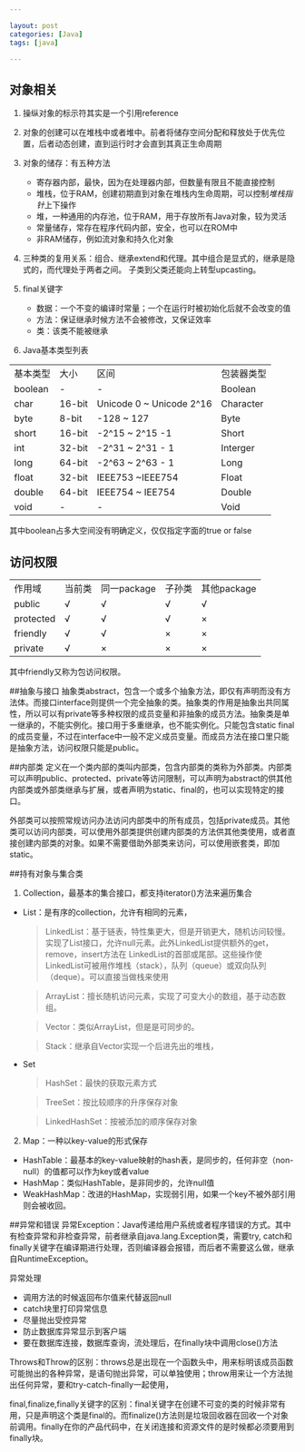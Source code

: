 ```yaml
---

layout: post
categories: [Java]
tags: [java]

---
```



## 对象相关

1. 操纵对象的标示符其实是一个引用reference

2. 对象的创建可以在堆栈中或者堆中。前者将储存空间分配和释放处于优先位置，后者动态创建，直到运行时才会直到其真正生命周期

3. 对象的储存：有五种方法
   -  寄存器内部，最快，因为在处理器内部，但数量有限且不能直接控制
   -  堆栈，位于RAM，创建初期直到对象在堆栈内生命周期，可以控制*堆栈指针*上下操作
   -  堆，一种通用的内存池，位于RAM，用于存放所有Java对象，较为灵活
   -  常量储存，常存在程序代码内部，安全，也可以在ROM中
   -  非RAM储存，例如流对象和持久化对象
   
4. 三种类的复用关系：组合、继承extend和代理。其中组合是显式的，继承是隐式的，而代理处于两者之间。 子类到父类还能向上转型upcasting。
5. final关键字
   - 数据：一个不变的编译时常量；一个在运行时被初始化后就不会改变的值
   - 方法：保证继承时候方法不会被修改，又保证效率
   - 类：该类不能被继承

6. Java基本类型列表

<table>
    <tr>
        <td>基本类型 </td>
        <td>大小 </td>
        <td>区间 </td>
        <td>包装器类型 </td>
    </tr>
    <tr>
        <td>boolean </td>
        <td>- </td>
        <td>- </td>
        <td>Boolean </td>
    </tr>
    <tr>
        <td>char </td>
        <td>16-bit</td>
        <td>Unicode 0 ~ Unicode 2^16 </td>
        <td>Character </td>
    </tr>
    <tr>
       <td>byte <td> 8-bit  <td>-128 ~ 127 <td>Byte</tr>
<tr>
    <td>short
    <td>16-bit
    <td>-2^15 ~ 2^15 -1
    <td>Short</tr>
<tr>
    <td>int
    <td>32-bit
    <td>-2^31 ~ 2^31 - 1
    <td>Interger
</tr>
<tr>
    <td>long
    <td>64-bit
    <td>-2^63 ~ 2^63 - 1
    <td>Long
</tr>
<tr>
    <td>float
    <td>32-bit
    <td>IEEE753 ~IEEE754
    <td>Float
</tr>
<tr>
    <td>double
    <td>64-bit
    <td>IEEE754 ~ IEE754
    <td>Double
</tr>
<tr>
    <td>void
    <td>-
    <td>-
    <td>Void
</tr>
</table>



其中boolean占多大空间没有明确定义，仅仅指定字面的true or false

## 访问权限
<table>
<tr>
    <td>作用域
    <td>    当前类<td>同一package<td>子孙类<td>其他package</tr>
<tr>
    <td>public<td>√ <td>√<td>√<td>√</tr>
<tr><td>protected<td>√ <td>√<td> √ <td>&times;</tr>
<tr><td>friendly <td>√<td>√ <td>&times;<td>&times;</tr>
<tr><td>private <td>√ <td>&times;<td> &times;<td>&times;</tr>
</table>
其中friendly又称为包访问权限。

##抽象与接口
抽象类abstract，包含一个或多个抽象方法，即仅有声明而没有方法体。而接口interface则提供一个完全抽象的类。抽象类的作用是抽象出共同属性，所以可以有private等多种权限的成员变量和非抽象的成员方法。抽象类是单一继承的，不能实例化。接口用于多重继承，也不能实例化。只能包含static final的成员变量，不过在interface中一般不定义成员变量。而成员方法在接口里只能是抽象方法，访问权限只能是public。

##内部类
定义在一个类内部的类叫内部类，包含内部类的类称为外部类。内部类可以声明public、protected、private等访问限制，可以声明为abstract的供其他内部类或外部类继承与扩展，或者声明为static、final的，也可以实现特定的接口。

外部类可以按照常规访问办法访问内部类中的所有成员，包括private成员。其他类可以访问内部类，可以使用外部类提供创建内部类的方法供其他类使用，或者直接创建内部类的对象。如果不需要借助外部类来访问，可以使用嵌套类，即加static。

##持有对象与集合类
1. Collection，最基本的集合接口，都支持iterator()方法来遍历集合
- List：是有序的collection，允许有相同的元素，
   > LinkedList：基于链表，特性集更大，但是开销更大，随机访问较慢。实现了List接口，允许null元素。此外LinkedList提供额外的get，remove，insert方法在 LinkedList的首部或尾部。这些操作使LinkedList可被用作堆栈（stack），队列（queue）或双向队列（deque）。可以直接当做栈来使用

   > ArrayList：擅长随机访问元素，实现了可变大小的数组，基于动态数组。

   > Vector：类似ArrayList，但是是可同步的。
   
   >Stack：继承自Vector实现一个后进先出的堆栈，
- Set
  > HashSet：最快的获取元素方式

  > TreeSet：按比较顺序的升序保存对象

  > LinkedHashSet：按被添加的顺序保存对象
2. Map：一种以key-value的形式保存
- HashTable：最基本的key-value映射的hash表，是同步的，任何非空（non-null）的值都可以作为key或者value
- HashMap：类似HashTable，是非同步的，允许null值
- WeakHashMap：改进的HashMap，实现弱引用，如果一个key不被外部引用则会被收回。

##异常和错误
异常Exception：Java传递给用户系统或者程序错误的方式。其中有检查异常和非检查异常，前者继承自java.lang.Exception类，需要try, catch和finally关键字在编译期进行处理，否则编译器会报错，而后者不需要这么做，继承自RuntimeException。

异常处理
-  调用方法的时候返回布尔值来代替返回null
-  catch块里打印异常信息
-  尽量抛出受控异常
-  防止数据库异常显示到客户端
-  要在数据库连接，数据库查询，流处理后，在finally块中调用close()方法

Throws和Throw的区别：throws总是出现在一个函数头中，用来标明该成员函数可能抛出的各种异常，是语句抛出异常，可以单独使用；throw用来让一个方法抛出任何异常，要和try-catch-finally一起使用，

final,finalize,finally关键字的区别：final关键字在创建不可变的类的时候非常有用，只是声明这个类是final的。而finalize()方法则是垃圾回收器在回收一个对象前调用。finally在你的产品代码中，在关闭连接和资源文件的是时候都必须要用到finally块。





